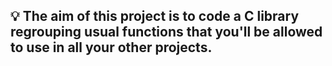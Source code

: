 ## 💡 The aim of this project is to code a C library regrouping usual functions that you'll be allowed to use in all your other projects.
